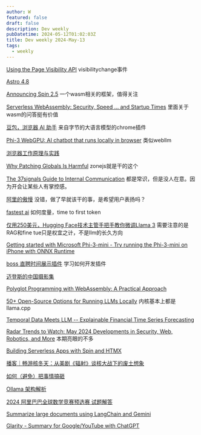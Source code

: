 ```yaml
---
author: W
featured: false
draft: false
description: Dev weekly
pubDatetime: 2024-05-12T01:02:03Z
title: Dev weekly 2024-May-13
tags:
  - weekly
---
```


[Using the Page Visibility API](https://developer.mozilla.org/en-US/blog/using-the-page-visibility-api/) visibilitychange事件

[Astro 4.8](https://astro.build/blog/astro-480/)

[Announcing Spin 2.5](https://www.fermyon.com/blog/announcing-spin-2-5) 一个wasm相关的框架，值得关注

[Serverless WebAssembly: Security, Speed … and Startup Times](https://thenewstack.io/serverless-webassembly-security-speed-and-startup-times/) 里面关于wasm的问答挺有价值

[豆包，浏览器 AI 助手](https://chromewebstore.google.com/detail/%E8%B1%86%E5%8C%85%EF%BC%8C%E6%B5%8F%E8%A7%88%E5%99%A8-ai-%E5%8A%A9%E6%89%8B/dbjibobgilijgolhjdcbdebjhejelffo?utm_source=landing_addchrome_first) 来自字节的大语言模型的chrome插件

[Phi-3 WebGPU: AI chatbot that runs locally in browser](https://huggingface.co/spaces/Xenova/experimental-phi3-webgpu) 类似webllm

[浏览器工作原理与实践](https://blog.poetries.top/browser-working-principle/)

[Why Patching Globals Is Harmful](https://kettanaito.com/blog/why-patching-globals-is-harmful) zonejs就是干的这个

[The 37signals Guide to Internal Communication](https://37signals.com/how-we-communicate/) 都是常识，但是没人在意。因为开会让某些人有掌控感。

[阿里的傲慢](https://mp.weixin.qq.com/s/889RDv6NhO0AFrJ6RtY5FQ) 没错，做了早就该干的事，是希望用户表扬吗？

[fastest ai](https://thefastest.ai/) 如何度量，time to first token

[仅用250美元，Hugging Face技术主管手把手教你微调Llama 3](https://www.jiqizhixin.com/articles/2024-05-06-8) 需要注意的是RAG和fine tue只是权宜之计，不是llm的长久方向

[Getting started with Microsoft Phi-3-mini - Try running the Phi-3-mini on iPhone with ONNX Runtime](https://techcommunity.microsoft.com/t5/microsoft-developer-community/getting-started-with-microsoft-phi-3-mini-try-running-the-phi-3/ba-p/4131885)

[boss 直聘时间展示插件](https://github.com/tangzhiyao/boss-show-time) 学习如何开发插件

[迈登斯的中国摄影集](https://www.shuge.org/view/carl-mydans_photographs_of_china/)

[Polyglot Programming with WebAssembly: A Practical Approach](https://www.infoq.com/articles/webassembly-component-model/)

[50+ Open-Source Options for Running LLMs Locally](https://medium.com/thedeephub/50-open-source-options-for-running-llms-locally-db1ec6f5a54f) 内核基本上都是llama.cpp

[Temporal Data Meets LLM -- Explainable Financial Time Series Forecasting](https://arxiv.org/abs/2306.11025)

[Radar Trends to Watch: May 2024 Developments in Security, Web, Robotics, and More](https://www.oreilly.com/radar/radar-trends-to-watch-may-2024/) 本期亮眼的不多

[Building Serverless Apps with Spin and HTMX](https://www.fermyon.com/blog/building-with-spin-htmx)

[播客｜畅游核冬天：从美剧《辐射》谈核大战下的废土想象](https://mp.weixin.qq.com/s/AsC4Ic-OBKdY5vHkAFBf9w)

[如何（避免）把事情搞砸](https://mp.weixin.qq.com/s/B4b_GDa9KB6vC_7k8xo0Og)

[Ollama 架构解析](https://blog.inoki.cc/2024/04/16/Ollama-cn/)

[2024 阿里巴巴全球数学竞赛预选赛 试题解答](https://www.longluo.me/blog/2024/04/16/2024-alibaba-global-mathematics-competition-qualifying-round/)

[Summarize large documents using LangChain and Gemini](https://github.com/google/generative-ai-docs/blob/main/examples/gemini/python/langchain/Gemini_LangChain_Summarization_WebLoad.ipynb)

[Glarity - Summary for Google/YouTube with ChatGPT](https://github.com/sparticleinc/chatgpt-google-summary-extension)

[]()

[]()

[]()

[]()

[]()

[]()

[]()

[]()

[]()

[]()
